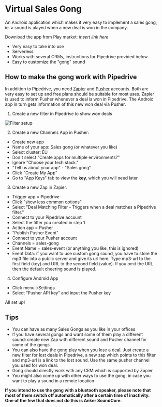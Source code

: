 # Virtual Sales Gong

An Android application which makes it very easy to implement a sales gong, ie. a sound is played when a new deal is won in the company.

Download the app from Play market: *insert link here*

* Very easy to take into use
* Serverless
* Works with several CRMs, instructions for Pipedrive provided below
* Easy to customize the "gong" sound

## How to make the gong work with Pipedrive

In addition to Pipedrive, you need [Zapier](https://www.zapier.com) and [Pusher](https://www.pusher.com) accounts. Both are very easy to set up and free plans should be suitable for most uses. Zapier is used to inform Pusher whenever a deal is won in Pipedrive. The Android app in turn gets information of this new won deal via Pusher.

1) Create a new filter in Pipedrive to show won deals

![Filter setup](https://www.dropbox.com/s/3bfumiz6hp02gnp/pipedrive_filter.png?raw=1)

2) Create a new Channels App in Pusher:

* Create new app
* Name of your app: Sales gong (or whatever you like)
* Select cluster: EU
* Don't select "Create apps for multiple environments?"
* Ignore "Choose your tech stack."
* "Tell us about your app" - "Sales gong"
* Click "Create My App"
* Go to "App Keys" tab to view the __key__, which you will need later

3) Create a new Zap in Zapier:

* Trigger app = Pipedrive
* Click "show less common options"
* Select "Deal Matching Filter - Triggers when a deal matches a Pipedrive filter."
* Connect to your Pipedrive account
* Select the filter you created in step 1
* Action app = Pusher
* "Publish Pusher Event"
* Connect to your Pusher account
* Channels = sales-gong
* Event Name = sales-event (or anything you like, this is ignored)
* Event Data: if you want to use custom gong sound, you have to store the mp3 file into a public server and give its url here. Type mp3-url to the first field (key) and URL to the second field (value). If you omit the URL then the default cheering sound is played.

4) Configure Android App

* Click menu->Settings
* Select "Pusher API key" and input the Pusher key

All set up!

## Tips

* You can have as many Sales Gongs as you like in your offices
* If you have several gongs and want some of them play a different sound: create new Zap with different sound and Pusher channel for some of the gongs
* You can also have the gong play when you lose a deal. Just create a new filter for lost deals in Pipedrive, a new zap which points to this filter and mp3-url is a link to the lost sound. Use the same pusher channel you used for won deal.
* Gong should directly work with any CRM which is supported by Zapier
* You might also come up with other ways to use the gong, in case you want to play a sound in a remote location

__If you intend to use the gong with a bluetooth speaker, please note that most of them switch off automatically after a certain time of inactivity. One of the few that does not do this is Anker SoundCore.__
